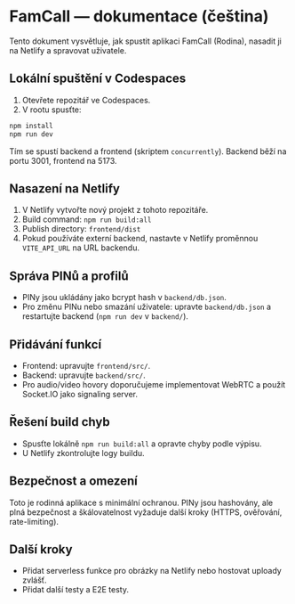 # FamCall — dokumentace (čeština)

Tento dokument vysvětluje, jak spustit aplikaci FamCall (Rodina), nasadit ji na Netlify a spravovat uživatele.

## Lokální spuštění v Codespaces

1. Otevřete repozitář ve Codespaces.
2. V rootu spusťte:

```bash
npm install
npm run dev
```

Tím se spustí backend a frontend (skriptem `concurrently`). Backend běží na portu 3001, frontend na 5173.

## Nasazení na Netlify

1. V Netlify vytvořte nový projekt z tohoto repozitáře.
2. Build command: `npm run build:all`
3. Publish directory: `frontend/dist`
4. Pokud používáte externí backend, nastavte v Netlify proměnnou `VITE_API_URL` na URL backendu.

## Správa PINů a profilů

- PINy jsou ukládány jako bcrypt hash v `backend/db.json`.
- Pro změnu PINu nebo smazání uživatele: upravte `backend/db.json` a restartujte backend (`npm run dev` v `backend/`).

## Přidávání funkcí

- Frontend: upravujte `frontend/src/`.
- Backend: upravujte `backend/src/`.
- Pro audio/video hovory doporučujeme implementovat WebRTC a použít Socket.IO jako signaling server.

## Řešení build chyb

- Spusťte lokálně `npm run build:all` a opravte chyby podle výpisu.
- U Netlify zkontrolujte logy buildu.

## Bezpečnost a omezení

Toto je rodinná aplikace s minimální ochranou. PINy jsou hashovány, ale plná bezpečnost a škálovatelnost vyžaduje další kroky (HTTPS, ověřování, rate-limiting).

## Další kroky

- Přidat serverless funkce pro obrázky na Netlify nebo hostovat uploady zvlášť.
- Přidat další testy a E2E testy.
